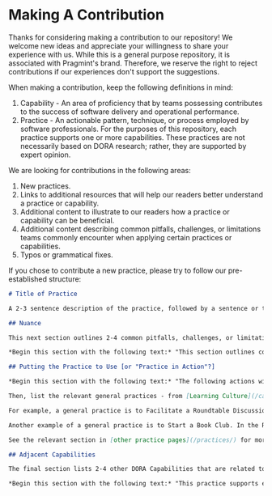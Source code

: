 # Making A Contribution

Thanks for considering making a contribution to our repository! We welcome new ideas and appreciate your willingness to share your experience with us. While this is a general purpose repository, it is associated with Pragmint's brand. Therefore, we reserve the right to reject contributions if our experiences don't support the suggestions.

When making a contribution, keep the following definitions in mind:

1. Capability - An area of proficiency that by teams possessing contributes to the success of software delivery and operational performance.
2. Practice - An actionable pattern, technique, or process employed by software professionals. For the purposes of this repository, each practice supports one or more capabilities. These practices are not necessarily based on DORA research; rather, they are supported by expert opinion.

We are looking for contributions in the following areas:

1. New practices.
2. Links to additional resources that will help our readers better understand a practice or capability.
3. Additional content to illustrate to our readers how a practice or capability can be beneficial.
4. Additional content describing common pitfalls, challenges, or limitations teams commonly encounter when applying certain practices or capabilities.
5. Typos or grammatical fixes.

If you chose to contribute a new practice, please try to follow our pre-established structure:

```markdown
# Title of Practice

A 2-3 sentence description of the practice, followed by a sentence or two describing the main benefits of adopting this practice. Try to keep the text brief, relatable, and motivational.

## Nuance

This next section outlines 2-4 common pitfalls, challenges, or limitations that teams commonly encounter when adopting this practice. Each nuance should have a title (styled as a subhead) and a brief (3-5 sentences) description.

*Begin this section with the following text:* "This section outlines common pitfalls, challenges, or limitations teams commonly encounter when applying this practice. The goal here is not to discourage you. Rather, the goal is to arm you with the appropriate context so that you can make an informed decision about when and how to implement the practice with your team(s)."

## Putting the Practice to Use [or "Practice in Action"?]

*Begin this section with the following text:* "The following actions will help your team implement this practice." 

Then, list the relevant general practices - from [Learning Culture](/capabilities/learning-culture.md) - and how to put those general practices to use by adding specifics such as talking points, demonstration instructions, roundtable discussion prompts, and links to external resources. 

For example, a general practice is to Facilitate a Roundtable Discussion. In the Run Pair Programming Sessions practice, we elaborate on how to facilitate a roundtable discussion by listing specific discussion prompts related to pair programming such as, "How frequently do we engage in pair programming sessions, and are they integrated into our regular workflow?" 

Another example of a general practice is to Start a Book Club. In the Reduce Coupling Between Abstractions practice, we list specific books that can help put this practice to use such as "Refactoring" by Martin Fowler and "Clean Architecture" by Robert C. Martin.

See the relevant section in [other practice pages](/practices/) for more examples.

## Adjacent Capabilities

The final section lists 2-4 other DORA Capabilities that are related to the Practice, either because they're similar or because you need one to accomplish the other. Each Capability should have a title (styled as a subhead) and brief (2-4 sentences) description. The title should be an  existing, linked DORA Capability from the repository.

*Begin this section with the following text:* "This practice supports enhanced performance in the following capabilities."
```
